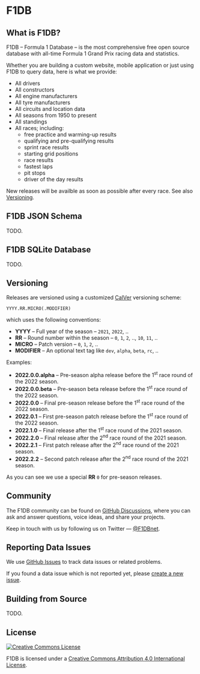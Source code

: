 # F1DB

## What is F1DB?

F1DB – Formula 1 Database – is the most comprehensive free open source database with all-time Formula 1 Grand Prix racing data and statistics.

Whether you are building a custom website, mobile application or just using F1DB to query data, here is what we provide:

- All drivers
- All constructors
- All engine manufacturers
- All tyre manufacturers
- All circuits and location data
- All seasons from 1950 to present
- All standings
- All races; including:
  - free practice and warming-up results
  - qualifying and pre-qualifying results
  - sprint race results
  - starting grid positions
  - race results
  - fastest laps
  - pit stops
  - driver of the day results


New releases will be availble as soon as possible after every race. See also [Versioning](#versioning).


## F1DB JSON Schema

TODO.


## F1DB SQLite Database

TODO.


## Versioning

Releases are versioned using a customized [CalVer] versioning scheme:

    YYYY.RR.MICRO(.MODIFIER)

which uses the following conventions:

- **YYYY** – Full year of the season – `2021`, `2022`, ..
- **RR** – Round number within the season – `0`, `1`, `2`, .., `10`, `11`, ..
- **MICRO** – Patch version – `0`, `1`, `2`, ..
- **MODIFIER** – An optional text tag like `dev`, `alpha`, `beta`, `rc`, ..

Examples:

- **2022.0.0.alpha** – Pre-season alpha release before the 1<sup>st</sup> race round of the 2022 season.
- **2022.0.0.beta** – Pre-season beta release before the 1<sup>st</sup> race round of the 2022 season.
- **2022.0.0** – Final pre-season release before the 1<sup>st</sup> race round of the 2022 season.
- **2022.0.1** – First pre-season patch release before the 1<sup>st</sup> race round of the 2022 season.
- **2022.1.0** – Final release after the 1<sup>st</sup> race round of the 2021 season.
- **2022.2.0** – Final release after the 2<sup>nd</sup> race round of the 2021 season.
- **2022.2.1** – First patch release after the 2<sup>nd</sup> race round of the 2021 season.
- **2022.2.2** – Second patch release after the 2<sup>nd</sup> race round of the 2021 season.

As you can see we use a special **RR** `0` for pre-season releases.


## Community

The F1DB community can be found on [GitHub Discussions](https://github.com/f1db/f1db/discussions), where you can ask and answer questions, voice ideas, and share your projects.

Keep in touch with us by following us on Twitter — [@F1DBnet](https://twitter.com/f1dbnet).


## Reporting Data Issues

We use [GitHub Issues](https://github.com/f1db/f1db/issues) to track data issues or related problems.

If you found a data issue which is not reported yet, please [create a new issue](https://github.com/f1db/f1db/issues/new).

## Building from Source

TODO.


## License

[![Creative Commons License][CC BY Icon Normal]][CC BY]

F1DB is licensed under a [Creative Commons Attribution 4.0 International License][CC BY].


[CalVer]: https://calver.org/
[CC BY]: http://creativecommons.org/licenses/by/4.0/  
[CC BY Icon Compact]: https://i.creativecommons.org/l/by/4.0/80x15.png
[CC BY Icon Normal]: https://i.creativecommons.org/l/by/4.0/88x31.png
[CC BY Plaintext]: https://creativecommons.org/licenses/by-sa/4.0/legalcode.txt
[SQLiteStudio]: https://sqlitestudio.pl/
